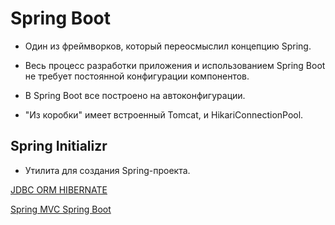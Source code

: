 # Spring Boot

- Один из фреймворков, который переосмыслил концепцию Spring.

- Весь процесс разработки приложения и использованием Spring Boot не требует постоянной конфигурации компонентов.

- В Spring Boot все построено на автоконфигурации.

- "Из коробки" имеет встроенный Tomcat, и HikariConnectionPool.

## Spring Initializr 

* Утилита для создания Spring-проекта.

[JDBC ORM HIBERNATE](https://www.youtube.com/watch?v=Rt6XA5BaZhA&t=3s)

[Spring MVC Spring Boot](https://www.youtube.com/watch?v=8PksArm2ahA&t=1864s)
